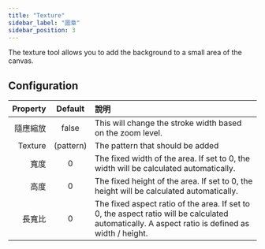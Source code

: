 ```yaml
---
title: "Texture"
sidebar_label: "圖章"
sidebar_position: 3
---
```


The texture tool allows you to add the background to a small area of the canvas.

## Configuration

| Property |  Default  | 說明                                                                                                                                               |
| --------:|:---------:|:------------------------------------------------------------------------------------------------------------------------------------------------ |
|     隨應縮放 |   false   | This will change the stroke width based on the zoom level.                                                                                       |
|  Texture | (pattern) | The pattern that should be added                                                                                                                 |
|       寬度 |     0     | The fixed width of the area. If set to 0, the width will be calculated automatically.                                                            |
|       高度 |     0     | The fixed height of the area. If set to 0, the height will be calculated automatically.                                                          |
|      長寬比 |     0     | The fixed aspect ratio of the area. If set to 0, the aspect ratio will be calculated automatically. A aspect ratio is defined as width / height. |
